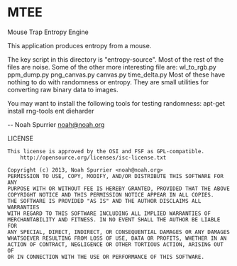 MTEE
====

Mouse Trap Entropy Engine

This application produces entropy from a mouse.

The key script in this directory is "entropy-source".
Most of the rest of the files are noise.
Some of the other more interesting file are:
    wl_to_rgb.py ppm_dump.py png_canvas.py canvas.py time_delta.py
Most of these have nothing to do with randomness or entropy.
They are small utilities for converting raw binary data to images.

You may want to install the following tools for testing randomness:
    apt-get install rng-tools ent dieharder

-- 
Noah Spurrier <noah@noah.org>

LICENSE

    This license is approved by the OSI and FSF as GPL-compatible.
        http://opensource.org/licenses/isc-license.txt

    Copyright (c) 2013, Noah Spurrier <noah@noah.org>
    PERMISSION TO USE, COPY, MODIFY, AND/OR DISTRIBUTE THIS SOFTWARE FOR ANY
    PURPOSE WITH OR WITHOUT FEE IS HEREBY GRANTED, PROVIDED THAT THE ABOVE
    COPYRIGHT NOTICE AND THIS PERMISSION NOTICE APPEAR IN ALL COPIES.
    THE SOFTWARE IS PROVIDED "AS IS" AND THE AUTHOR DISCLAIMS ALL WARRANTIES
    WITH REGARD TO THIS SOFTWARE INCLUDING ALL IMPLIED WARRANTIES OF
    MERCHANTABILITY AND FITNESS. IN NO EVENT SHALL THE AUTHOR BE LIABLE FOR
    ANY SPECIAL, DIRECT, INDIRECT, OR CONSEQUENTIAL DAMAGES OR ANY DAMAGES
    WHATSOEVER RESULTING FROM LOSS OF USE, DATA OR PROFITS, WHETHER IN AN
    ACTION OF CONTRACT, NEGLIGENCE OR OTHER TORTIOUS ACTION, ARISING OUT OF
    OR IN CONNECTION WITH THE USE OR PERFORMANCE OF THIS SOFTWARE.
